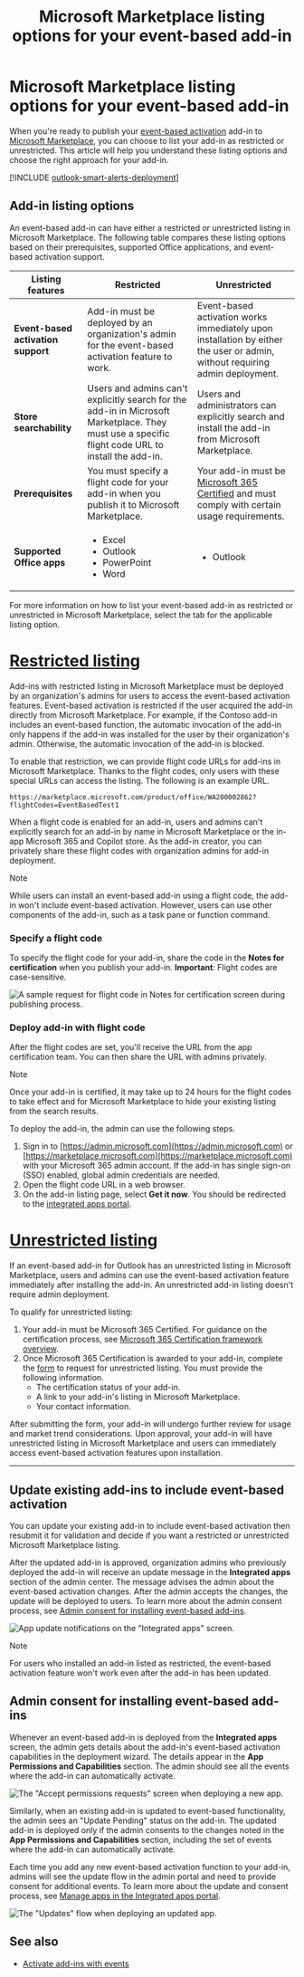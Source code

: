 ﻿---
title: Microsoft Marketplace listing options for your event-based add-in
description: Learn about the Microsoft Marketplace listing options available for your Office Add-ins that implement event-based activation.
ms.date: 10/28/2025
ms.localizationpriority: medium
---

# Microsoft Marketplace listing options for your event-based add-in

When you're ready to publish your [event-based activation](../develop/event-based-activation.md) add-in to [Microsoft Marketplace](https://marketplace.microsoft.com), you can choose to list your add-in as restricted or unrestricted. This article will help you understand these listing options and choose the right approach for your add-in.

[!INCLUDE [outlook-smart-alerts-deployment](../includes/outlook-smart-alerts-deployment.md)]

## Add-in listing options

An event-based add-in can have either a restricted or unrestricted listing in Microsoft Marketplace. The following table compares these listing options based on their prerequisites, supported Office applications, and event-based activation support.

| Listing features | Restricted | Unrestricted |
| --- | --- | --- |
| **Event-based activation support** | Add-in must be deployed by an organization's admin for the event-based activation feature to work. | Event-based activation works immediately upon installation by either the user or admin, without requiring admin deployment. |
| **Store searchability** | Users and admins can't explicitly search for the add-in in Microsoft Marketplace. They must use a specific flight code URL to install the add-in. | Users and administrators can explicitly search and install the add-in from Microsoft Marketplace. |
| **Prerequisites** | You must specify a flight code for your add-in when you publish it to Microsoft Marketplace. | Your add-in must be [Microsoft 365 Certified](/microsoft-365-app-certification/docs/certification) and must comply with certain usage requirements. |
| **Supported Office apps** | <ul><li>Excel</li><li>Outlook</li><li>PowerPoint</li><li>Word</li></ul> | <ul><li>Outlook</li></ul> |

For more information on how to list your event-based add-in as restricted or unrestricted in Microsoft Marketplace, select the tab for the applicable listing option.

# [Restricted listing](#tab/restricted)

Add-ins with restricted listing in Microsoft Marketplace must be deployed by an organization's admins for users to access the event-based activation features. Event-based activation is restricted if the user acquired the add-in directly from Microsoft Marketplace. For example, if the Contoso add-in includes an event-based function, the automatic invocation of the add-in only happens if the add-in was installed for the user by their organization's admin. Otherwise, the automatic invocation of the add-in is blocked.

To enable that restriction, we can provide flight code URLs for add-ins in Microsoft Marketplace. Thanks to the flight codes, only users with these special URLs can access the listing. The following is an example URL.

`https://marketplace.microsoft.com/product/office/WA200002862?flightCodes=EventBasedTest1`

When a flight code is enabled for an add-in, users and admins can't explicitly search for an add-in by name in Microsoft Marketplace or the in-app Microsoft 365 and Copilot store. As the add-in creator, you can privately share these flight codes with organization admins for add-in deployment.

> [!NOTE]
> While users can install an event-based add-in using a flight code, the add-in won't include event-based activation. However, users can use other components of the add-in, such as a task pane or function command.

### Specify a flight code

To specify the flight code for your add-in, share the code in the **Notes for certification** when you publish your add-in. **Important**: Flight codes are case-sensitive.

![A sample request for flight code in Notes for certification screen during publishing process.](../images/outlook-publish-notes-for-certification.png)

### Deploy add-in with flight code

After the flight codes are set, you'll receive the URL from the app certification team. You can then share the URL with admins privately.

> [!NOTE]
> Once your add-in is certified, it may take up to 24 hours for the flight codes to take effect and for Microsoft Marketplace to hide your existing listing from the search results.

To deploy the add-in, the admin can use the following steps.

1. Sign in to [https://admin.microsoft.com](https://admin.microsoft.com) or [https://marketplace.microsoft.com](https://marketplace.microsoft.com) with your Microsoft 365 admin account. If the add-in has single sign-on (SSO) enabled, global admin credentials are needed.
1. Open the flight code URL in a web browser.
1. On the add-in listing page, select **Get it now**. You should be redirected to the [integrated apps portal](/microsoft-365/admin/manage/test-and-deploy-microsoft-365-apps).

# [Unrestricted listing](#tab/unrestricted)

If an event-based add-in for Outlook has an unrestricted listing in Microsoft Marketplace, users and admins can use the event-based activation feature immediately after installing the add-in. An unrestricted add-in listing doesn't require admin deployment.

To qualify for unrestricted listing:

1. Your add-in must be Microsoft 365 Certified. For guidance on the certification process, see [Microsoft 365 Certification framework overview](/microsoft-365-app-certification/docs/certification).
1. Once Microsoft 365 Certification is awarded to your add-in, complete the [form](https://aka.ms/AutoLaunchForEndUser) to request for unrestricted listing. You must provide the following information.
    - The certification status of your add-in.
    - A link to your add-in's listing in Microsoft Marketplace.
    - Your contact information.

After submitting the form, your add-in will undergo further review for usage and market trend considerations. Upon approval, your add-in will have unrestricted listing in Microsoft Marketplace and users can immediately access event-based activation features upon installation.

---

## Update existing add-ins to include event-based activation

You can update your existing add-in to include event-based activation then resubmit it for validation and decide if you want a restricted or unrestricted Microsoft Marketplace listing.

After the updated add-in is approved, organization admins who previously deployed the add-in will receive an update message in the **Integrated apps** section of the admin center. The message advises the admin about the event-based activation changes. After the admin accepts the changes, the update will be deployed to users. To learn more about the admin consent process, see [Admin consent for installing event-based add-ins](#admin-consent-for-installing-event-based-add-ins).

![App update notifications on the "Integrated apps" screen.](../images/outlook-deploy-update-notification.png)

> [!NOTE]
> For users who installed an add-in listed as restricted, the event-based activation feature won't work even after the add-in has been updated.

## Admin consent for installing event-based add-ins

Whenever an event-based add-in is deployed from the **Integrated apps** screen, the admin gets details about the add-in's event-based activation capabilities in the deployment wizard. The details appear in the **App Permissions and Capabilities** section. The admin should see all the events where the add-in can automatically activate.

![The "Accept permissions requests" screen when deploying a new app.](../images/outlook-deploy-accept-permissions-requests.png)

Similarly, when an existing add-in is updated to event-based functionality, the admin sees an "Update Pending" status on the add-in. The updated add-in is deployed only if the admin consents to the changes noted in the **App Permissions and Capabilities** section, including the set of events where the add-in can automatically activate.

Each time you add any new event-based activation function to your add-in, admins will see the update flow in the admin portal and need to provide consent for additional events. To learn more about the update and consent process, see [Manage apps in the Integrated apps portal](/microsoft-365/admin/manage/test-and-deploy-microsoft-365-apps#manage-apps-in-the-integrated-apps-portal).

![The "Updates" flow when deploying an updated app.](../images/outlook-deploy-update-flow.png)

## See also

- [Activate add-ins with events](../develop/event-based-activation.md)
